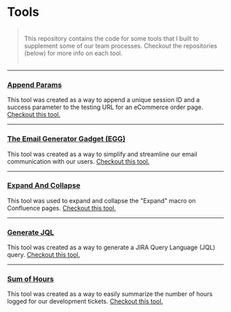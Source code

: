 # Tools

> <br/>
> This repository contains the code for some tools that I built to supplement some of our team processes. Checkout the repositories (below) for more info on each tool.<br/>
> <br/>

-------

### [Append Params](https://github.com/Dejai/iris/tree/master/tools/appendParams)
This tool was created as a way to append a unique session ID and a success parameter to the testing URL for an eCommerce order page. [Checkout this tool.](/tools/appendParams)

-------

### [The Email Generator Gadget (EGG)](https://github.com/Dejai/iris/tree/master/tools/egg)
This tool was created as a way to simplify and streamline our email communication with our users. [Checkout this tool.](/tools/egg)

------

### [Expand And Collapse](https://github.com/Dejai/iris/tree/master/tools/expandAndCollapse)
This tool was used to expand and collapse the "Expand" macro on Confluence pages. [Checkout this tool.](/tools/expandAndCollapse)

-------

### [Generate JQL](https://github.com/Dejai/iris/tree/master/tools/generateJQL)
This tool was created as a way to generate a JIRA Query Language (JQL) query. [Checkout this tool.](/tools/generateJQL)

------

### [Sum of Hours](https://github.com/Dejai/iris/tree/master/tools/sumOfHours)
This tool was created as a way to easily summarize the number of hours logged for our development tickets. [Checkout this tool.](/tools/sumOfHours)
